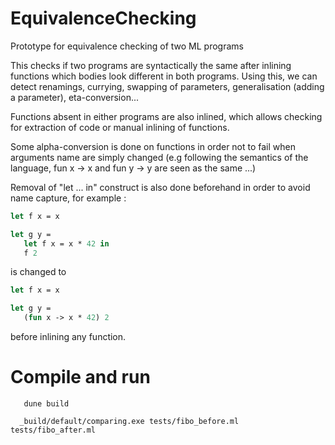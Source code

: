# EquivalenceChecking
Prototype for equivalence checking of two ML programs 


This checks if two programs are syntactically the same after inlining functions which bodies look different in both programs.
Using this, we can detect renamings, currying, swapping of parameters, generalisation (adding a parameter), eta-conversion...

Functions absent in either programs are also inlined, which allows checking for extraction of code or manual inlining of functions. 

Some alpha-conversion is done on functions in order not to fail when arguments name are simply changed (e.g following the semantics of the language, fun x -> x and fun y -> y are seen as the same ...)

Removal of "let ... in" construct is also done beforehand in order to avoid name capture, for example :

```ocaml
let f x = x 

let g y = 
   let f x = x * 42 in 
   f 2
```

is changed to 

```ocaml
let f x = x 

let g y =  
   (fun x -> x * 42) 2
```

before inlining any function.


# Compile and run

```
   dune build
```

```
  _build/default/comparing.exe tests/fibo_before.ml tests/fibo_after.ml
```
